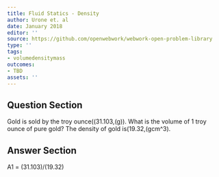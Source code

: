 ```yaml
---
title: Fluid Statics - Density
author: Urone et. al
date: January 2018
editor: ''
source: https://github.com/openwebwork/webwork-open-problem-library
type: ''
tags:
- volumedensitymass
outcomes:
- TBD
assets: ''
---
```


## Question Section 

Gold is sold by the troy ounce((31.103,(g)). What is the volume of 1 troy ounce of pure gold? The density of gold is(19.32,(gcm^3).


## Answer Section

A1 = (31.103)/(19.32)